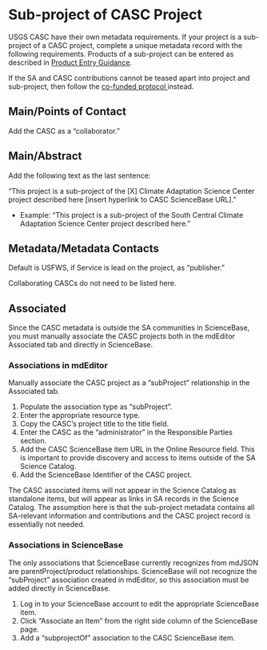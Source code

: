 # Sub-project of CASC Project

USGS CASC have their own metadata requirements.  If your project is a sub-project of a CASC project, complete a unique metadata record with the following requirements. Products of a sub-project can be entered as described in [Product Entry Guidance](../../product-entry-guidance/).

 If the SA and CASC contributions cannot be teased apart into project and sub-project, then follow the [co-funded protocol ](../collaborating-protocol.md)instead.

## Main/Points of Contact

Add the CASC as a “collaborator.”

## Main/Abstract

Add the following text as the last sentence:

“This project is a sub-project of the \[X\] Climate Adaptation Science Center project described here \[insert hyperlink to CASC ScienceBase URL\].”

* Example: “This project is a sub-project of the South Central Climate Adaptation Science Center project described here.”

## Metadata/Metadata Contacts

Default is USFWS, if Service is lead on the project, as “publisher.”

Collaborating CASCs do not need to be listed here.

## Associated

Since the CASC metadata is outside the SA communities in ScienceBase, you must manually associate the CASC projects both in the mdEditor Associated tab and directly in ScienceBase.

### Associations in mdEditor

Manually associate the CASC project as a “subProject” relationship in the Associated tab.

1. Populate the association type as “subProject”.
2. Enter the appropriate resource type.
3. Copy the CASC’s project title to the title field.
4. Enter the CASC as the “administrator” in the Responsible Parties section.
5. Add the CASC ScienceBase item URL in the Online Resource field. This is important to provide discovery and access to items outside of the SA Science Catalog.
6. Add the ScienceBase Identifier of the CASC project.

The CASC associated items will not appear in the Science Catalog as standalone items, but will appear as links in SA records in the Science Catalog.  The assumption here is that the sub-project metadata contains all SA-relevant information and contributions and the CASC project record is essentially not needed.

### Associations in ScienceBase

The only associations that ScienceBase currently recognizes from mdJSON are parentProject/product relationships.  ScienceBase will not recognize the “subProject” association created in mdEditor, so this association must be added directly in ScienceBase.

1. Log in to your ScienceBase account to edit the appropriate ScienceBase item.
2. Click “Associate an Item” from the right side column of the ScienceBase page.
3. Add a “subprojectOf” association to the CASC ScienceBase item.

